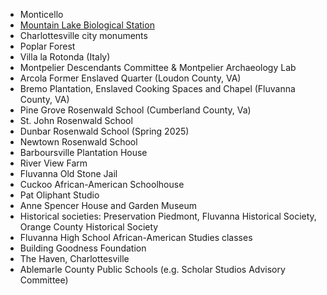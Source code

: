 * Monticello
* [Mountain Lake Biological Station](/work/mlbs)
* Charlottesville city monuments
* Poplar Forest
* Villa la Rotonda (Italy)
* Montpelier Descendants Committee & Montpelier Archaeology Lab
* Arcola Former Enslaved Quarter (Loudon County, VA)
* Bremo Plantation, Enslaved Cooking Spaces and Chapel (Fluvanna County, VA)
* Pine Grove Rosenwald School (Cumberland County, Va)
* St. John Rosenwald School
* Dunbar Rosenwald School (Spring 2025)
* Newtown Rosenwald School
* Barboursville Plantation House
* River View Farm
* Fluvanna Old Stone Jail
* Cuckoo African-American Schoolhouse
* Pat Oliphant Studio
* Anne Spencer House and Garden Museum
* Historical societies: Preservation Piedmont, Fluvanna Historical Society, Orange County Historical Society
* Fluvanna High School African-American Studies classes
* Building Goodness Foundation
* The Haven, Charlottesville
* Ablemarle County Public Schools (e.g. Scholar Studios Advisory Committee)
